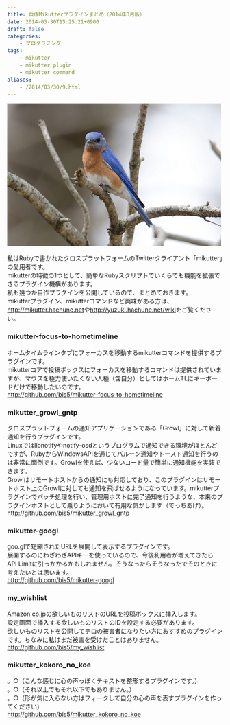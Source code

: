 ```yaml
---
title: 自作Mikutterプラグインまとめ（2014年3月版）
date: 2014-03-30T15:25:21+0900
draft: false
categories: 
    - プログラミング
tags:
    - mikutter
    - mikutter plugin
    - mikutter command
aliases:
    - /2014/03/30/9.html
---
```


![thumb.jpg](thumb.jpg "なんかTwitterの鳥っぽい感じがした by [Macomb Paynes](http://www.flickr.com/photos/24730945@N03/8691494438/) - [CC BY-NC-SA 2.0](http://creativecommons.org/licenses/by-nc-sa/2.0/)")

私はRubyで書かれたクロスプラットフォームのTwitterクライアント「mikutter」の愛用者です。  
mikutterの特徴の1つとして、簡単なRubyスクリプトでいくらでも機能を拡張できるプラグイン機構があります。  
私も幾つか自作プラグインを公開しているので、まとめておきます。  
mikutterプラグイン、mikutterコマンドなど興味がある方は、<a href="http://mikutter.hachune.net">http://mikutter.hachune.net</a>や<a href="http://yuzuki.hachune.net/wiki">http://yuzuki.hachune.net/wiki</a>をご覧ください。

### mikutter-focus-to-hometimeline
ホームタイムラインタブにフォーカスを移動するmikutterコマンドを提供するプラグインです。  
mikutterコアで投稿ボックスにフォーカスを移動するコマンドは提供されていますが、マウスを極力使いたくない人種（含自分）としてはホームTLにキーボードだけで移動したいのです。  
<a href="http://github.com/bis5/mikutter-focus-to-hometimeline">http://github.com/bis5/mikutter-focus-to-hometimeline</a>

### mikutter_growl_gntp
クロスプラットフォームの通知アプリケーションである「Growl」に対して新着通知を行うプラグインです。  
Linuxではlibnotifyやnotify-osdというプログラムで通知できる環境がほとんどですが、RubyからWindowsAPIを通じてバルーン通知やトースト通知を行うのは非常に面倒です。Growlを使えば、少ないコード量で簡単に通知機能を実装できます。  
Growlはリモートホストからの通知にも対応しており、このプラグインはリモートホスト上のGrowlに対しても通知を飛ばせるようになっています。mikutterプラグインでバッチ処理を行い、管理用ホストに完了通知を行うような、本来のプラグインホストとして乗りようにおいて有用な気がします（でっちあげ）。  
<a href="http://github.com/bis5/mikutter_growl_gntp">http://github.com/bis5/mikutter_growl_gntp</a>

### mikutter-googl
goo.glで短縮されたURLを展開して表示するプラグインです。  
展開するのにわざわざAPIキーを使っているので、今後利用者が増えてきたらAPI Limitに引っかかるかもしれません。そうなったらそうなったでそのときに考えたいとは思います。  
<a href="http://github.com/bis5/mikutter-googl">http://github.com/bis5/mikutter-googl</a>

### my_wishlist
Amazon.co.jpの欲しいものリストのURLを投稿ボックスに挿入します。  
設定画面で挿入する欲しいものリストのIDを設定する必要があります。  
欲しいものリストを公開してテロの被害者になりたい方におすすめのプラグインです。ちなみに私はまだ被害を受けたことはありません。<a href="http://github.com/bis5/my_wishlist">http://github.com/bis5/my_wishlist</a>

### mikutter_kokoro_no_koe
。○（こんな感じに心の声っぽくテキストを整形するプラグインです。）  
。○（それ以上でもそれ以下でもありません。）  
。○（形が気に入らない方はフォークして自分の心の声を表すプラグインを作ってください）  
<a href="http://github.com/bis5/mikutter_kokoro_no_koe"> http://github.com/bis5/mikutter_kokoro_no_koe</a>
